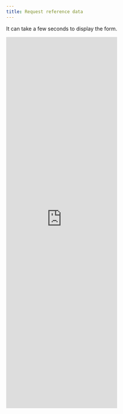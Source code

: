 ```yaml
---
title: Request reference data
---
```


<p  class="text-center">It can take a few seconds to display the form.</p>
<iframe src="https://docs.google.com/forms/d/e/1FAIpQLScGiBsytinAKLQUNO_zQ7a_bz1hULL5qGy3_nDrtFFtnzwarQ/viewform?embedded=true" class="w-100" height="1000px" frameborder="0" marginheight="0" marginwidth="0">Loading…</iframe>
